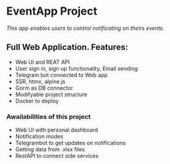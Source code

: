
# EventApp Project
*This app enables users to control notificating on theirs events.*

## Full Web Application. Features:
- Web UI and REAT API
- User sign in, sign up functionality, Email sending
- Telegram bot connected to Web app
- SSR, htmx, alpine.js
- Gorm as DB connector
- Modifyable project structure
- Docker to deploy

### Awailabilities of this project
- Web UI with personal dashboard
- Notification modes
- Telegrambot to get updates on notifications
- Getting data from .xlsx files
- RestAPI to connect side services

